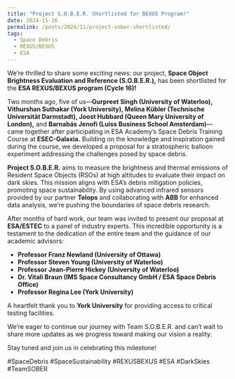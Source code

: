 ```yaml
---
title: "Project S.O.B.E.R. Shortlisted for BEXUS Program!"
date: 2024-11-16
permalink: /posts/2024/11/project-sober-shortlisted/
tags:
  - Space Debris
  - REXUS/BEXUS
  - ESA
---
```


We’re thrilled to share some exciting news: our project, **Space Object Brightness Evaluation and Reference (S.O.B.E.R.),** has been shortlisted for the **ESA REXUS/BEXUS program (Cycle 16)!**

Two months ago, five of us—**Gurpreet Singh (University of Waterloo), Vithurshan Suthakar (York University), Melina Kübler (Technische Universität Darmstadt), Joost Hubbard (Queen Mary University of London),** and **Barnabás Jenofi (Luiss Business School Amsterdam)**—came together after participating in ESA Academy’s Space Debris Training Course at **ESEC-Galaxia.** Building on the knowledge and inspiration gained during the course, we developed a proposal for a stratospheric balloon experiment addressing the challenges posed by space debris.

**Project S.O.B.E.R.** aims to measure the brightness and thermal emissions of Resident Space Objects (RSOs) at high altitudes to evaluate their impact on dark skies. This mission aligns with ESA’s debris mitigation policies, promoting space sustainability. By using advanced infrared sensors provided by our partner **Telops** and collaborating with **ABB** for enhanced data analysis, we’re pushing the boundaries of space debris research.

After months of hard work, our team was invited to present our proposal at **ESA/ESTEC** to a panel of industry experts. This incredible opportunity is a testament to the dedication of the entire team and the guidance of our academic advisors:  
- **Professor Franz Newland (University of Ottawa)**  
- **Professor Steven Young (University of Waterloo)**  
- **Professor Jean-Pierre Hickey (University of Waterloo)**  
- **Dr. Vitali Braun (IMS Space Consultancy GmbH / ESA Space Debris Office)**  
- **Professor Regina Lee (York University)**  

A heartfelt thank you to **York University** for providing access to critical testing facilities.

We’re eager to continue our journey with Team S.O.B.E.R. and can’t wait to share more updates as we progress toward making our vision a reality.

Stay tuned and join us in celebrating this milestone!  

#SpaceDebris #SpaceSustainability #REXUSBEXUS #ESA #DarkSkies #TeamSOBER
